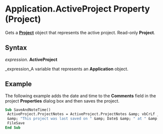 
# Application.ActiveProject Property (Project)

Gets a  **[Project](855c1ad9-0e84-f274-9e0e-2424e7cab447.md)** object that represents the active project. Read-only **Project**.


## Syntax

 _expression_. **ActiveProject**

 _expression_A variable that represents an  **Application** object.


## Example

The following example adds the date and time to the  **Comments** field in the project **Properties** dialog box and then saves the project.


```vb
Sub SaveAndNoteTime() 
 ActiveProject.ProjectNotes = ActiveProject.ProjectNotes &amp; vbCrLf _ 
 &amp; "This project was last saved on " &amp; Date$ &amp; " at " &amp; Time$ &amp; "." 
 FileSave 
End Sub
```

